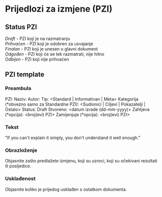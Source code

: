 # Prijedlozi za izmjene (PZI)

## Status PZI
_Draft_ - PZI koji je na razmatranju  
_Prihvaćen_ - PZI koji je odobren za usvajanje  
_Finalan_ - PZI koji je unesen u glavni dokument  
_Odgođen_ - PZI koji će se tek razmatrati, nije hitno  
_Odbijen_ - PZI koji nije prihvaćen

## PZI template

### Preambula

PZI: <broj kojeg treba dodijeliti>
Naziv: <Naziv PZIa>
Autor: <Ime i email addresa autora>
Tip: <Standard | Informativan | Meta>
Kategorija (*obvezno samo za Standardne PZI): <Sudionici | Ciljevi | Pokazatelji | Ostalo> 
Status: Draft
Stvoreno: <datum izrade (dd-mm-yyyy)>
Zahtjeva (*opcija): <broj(evi) PZI>
Zamijenjuje (*opcija): <broj(evi) PZI>

### Tekst
"If you can't explain it simply, you don't understand it well enough."

### Obrazloženje
Objasnite zašto predlažete izmjenu, koji su uzroci, koji su očekivani rezultati ili posljedice.

### Usklađenost
Objasnite koliko je prijedog usklađen s ostatkom dokumenta.
